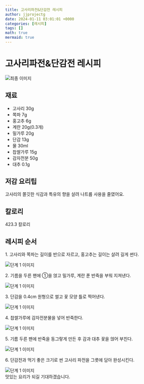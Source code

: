 ```yaml
---
title: 고사리파전&단감전 레시피
author: jjprojectg
date: 2024-01-11 03:01:01 +0000
categories: [레시피]
tags: []
math: true
mermaid: true
---
```

<meta name="og:type" content="website"/>
<meta charset="UTF-8"/>
<div class="header">
  <h1>고사리파전&단감전 레시피</h1>
</div>

<div class="container my-4">
  <div class="row">
    <div class="col-12 col-md-6">
      <div class="recipe-image">
        <img src="http://www.foodsafetykorea.go.kr/uploadimg/20200313/20200313054649_1584089209268.JPG" class="step-image" alt="최종 이미지"/>
      </div>
    </div>
    <div class="col-12 col-md-6">
      <div class="ingredients">
        <h2>재료</h2>
        <ul class="card">
          <li> 고사리 30g </li>
          <li>  쪽파 7g </li>
          <li>  홍고추 6g </li>
          <li>  계란 20g(0.3개) </li>
          <li>  밀가루 20g </li>
          <li>  단감 13g </li>
          <li>  물 30ml </li>
          <li>  찹쌀가루 15g </li>
          <li>  감자전분 50g </li>
          <li>  대추 0.1g </li>
</ul>
      </div>
    </div>
    <div class="col-12 col-md-6">
      <div class="ingredients">
        <h2>저감 요리팁</h2>
        <div class="card"> 
          <p>
            고사리의 쫄깃한 식감과 특유의 향을 살려 나트륨 사용을 줄였어요.
          </p>
        </div>
      </div>
      <div class="ingredients">
        <h2>칼로리</h2>
        <div class="card"> 
          <p>
            423.3 칼로리
          </p>
        </div>
      </div>
    </div>
  </div>

  <h2 class="my-4">레시피 순서</h2>
  <div class="card recipe-card">
    <div class="card-body recipe-step">
      <p class="card-text step-description">1. 고사리와 쪽파는 길이를 반으로 자르고, 홍고추는 길이는 살려 길게 썬다.</p>
      <img src="http://www.foodsafetykorea.go.kr/uploadimg/20200313/20200313054718_1584089238352.JPG" alt="단계 1 이미지" class="step-image"/>
    </div>
  </div>
  <div class="card recipe-card">
    <div class="card-body recipe-step">
      <p class="card-text step-description">2. 기름을 두른 팬에 ①을 얹고 밀가루, 계란 푼 반죽을 부워 지져낸다.</p>
      <img src="http://www.foodsafetykorea.go.kr/uploadimg/20200313/20200313054731_1584089251220.JPG" alt="단계 1 이미지" class="step-image"/>
    </div>
  </div>
  <div class="card recipe-card">
    <div class="card-body recipe-step">
      <p class="card-text step-description">3. 단감을 0.4cm 원형으로 썰고 꽃 모양 틀로 찍어낸다.</p>
      <img src="http://www.foodsafetykorea.go.kr/uploadimg/20200313/20200313054743_1584089263191.JPG" alt="단계 1 이미지" class="step-image"/>
    </div>
  </div>
  <div class="card recipe-card">
    <div class="card-body recipe-step">
      <p class="card-text step-description">4. 찹쌀가루에 감자전분물을 넣어 반죽한다.</p>
      <img src="http://www.foodsafetykorea.go.kr/uploadimg/20200313/20200313054753_1584089273423.JPG" alt="단계 1 이미지" class="step-image"/>
    </div>
  </div>
  <div class="card recipe-card">
    <div class="card-body recipe-step">
      <p class="card-text step-description">5. 기름 두른 팬에 반죽을 동그랗게 만든 후 감과 대추 꽃을 얹어 부친다.</p>
      <img src="http://www.foodsafetykorea.go.kr/uploadimg/20200313/20200313054804_1584089284386.JPG" alt="단계 1 이미지" class="step-image"/>
    </div>
  </div>
  <div class="card recipe-card">
    <div class="card-body recipe-step">
      <p class="card-text step-description">6. 단감전과 먹기 좋은 크기로 썬 고사리 파전을 그릇에 담아 완성시킨다.</p>
      <img src="http://www.foodsafetykorea.go.kr/uploadimg/20200313/20200313054817_1584089297037.JPG" alt="단계 1 이미지" class="step-image"/>
    </div>
  </div>

</div>
맛있는 요리가 되길 기대하겠습니다.
